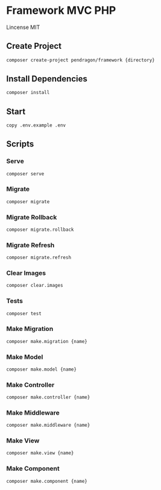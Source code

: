 # Framework MVC PHP

Lincense MIT

## Create Project

```bash
composer create-project pendragon/framework {directory}
```

## Install Dependencies

```bash
composer install
```

## Start
```bash
copy .env.example .env
```

## Scripts

### Serve
```bash
composer serve
```

### Migrate
```bash
composer migrate
```

### Migrate Rollback
```bash
composer migrate.rollback
```

### Migrate Refresh
```bash
composer migrate.refresh
```

### Clear Images
```bash
composer clear.images
```

### Tests
```bash
composer test
```

### Make Migration
```bash
composer make.migration {name}
```

### Make Model
```bash
composer make.model {name}
```

### Make Controller
```bash
composer make.controller {name}
```

### Make Middleware
```bash
composer make.middleware {name}
```

### Make View
```bash
composer make.view {name}
```

### Make Component
```bash
composer make.component {name}
```

